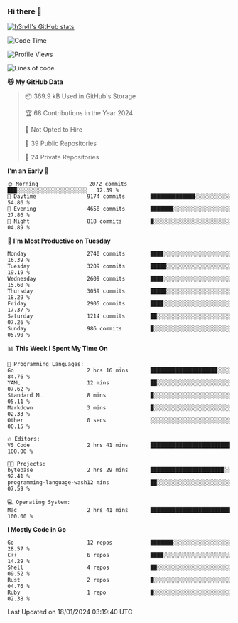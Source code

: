 ### Hi there 👋

[![h3n4l's GitHub stats](https://github-readme-stats.vercel.app/api?username=h3n4l&count_private=true&show_icons=true&theme=radical)](https://github.com/h3n4l/github-readme-stats)

<!--START_SECTION:waka-->
![Code Time](http://img.shields.io/badge/Code%20Time-1%2C832%20hrs%208%20mins-blue)

![Profile Views](http://img.shields.io/badge/Profile%20Views-25-blue)

![Lines of code](https://img.shields.io/badge/From%20Hello%20World%20I%27ve%20Written-4.9%20million%20lines%20of%20code-blue)

**🐱 My GitHub Data** 

> 📦 369.9 kB Used in GitHub's Storage 
 > 
> 🏆 68 Contributions in the Year 2024
 > 
> 🚫 Not Opted to Hire
 > 
> 📜 39 Public Repositories 
 > 
> 🔑 24 Private Repositories 
 > 
**I'm an Early 🐤** 

```text
🌞 Morning                2072 commits        ███░░░░░░░░░░░░░░░░░░░░░░   12.39 % 
🌆 Daytime                9174 commits        ██████████████░░░░░░░░░░░   54.86 % 
🌃 Evening                4658 commits        ███████░░░░░░░░░░░░░░░░░░   27.86 % 
🌙 Night                  818 commits         █░░░░░░░░░░░░░░░░░░░░░░░░   04.89 % 
```
📅 **I'm Most Productive on Tuesday** 

```text
Monday                   2740 commits        ████░░░░░░░░░░░░░░░░░░░░░   16.39 % 
Tuesday                  3209 commits        █████░░░░░░░░░░░░░░░░░░░░   19.19 % 
Wednesday                2609 commits        ████░░░░░░░░░░░░░░░░░░░░░   15.60 % 
Thursday                 3059 commits        █████░░░░░░░░░░░░░░░░░░░░   18.29 % 
Friday                   2905 commits        ████░░░░░░░░░░░░░░░░░░░░░   17.37 % 
Saturday                 1214 commits        ██░░░░░░░░░░░░░░░░░░░░░░░   07.26 % 
Sunday                   986 commits         █░░░░░░░░░░░░░░░░░░░░░░░░   05.90 % 
```


📊 **This Week I Spent My Time On** 

```text
💬 Programming Languages: 
Go                       2 hrs 16 mins       █████████████████████░░░░   84.76 % 
YAML                     12 mins             ██░░░░░░░░░░░░░░░░░░░░░░░   07.62 % 
Standard ML              8 mins              █░░░░░░░░░░░░░░░░░░░░░░░░   05.11 % 
Markdown                 3 mins              █░░░░░░░░░░░░░░░░░░░░░░░░   02.33 % 
Other                    0 secs              ░░░░░░░░░░░░░░░░░░░░░░░░░   00.15 % 

🔥 Editors: 
VS Code                  2 hrs 41 mins       █████████████████████████   100.00 % 

🐱‍💻 Projects: 
bytebase                 2 hrs 29 mins       ███████████████████████░░   92.41 % 
programming-language-wash12 mins             ██░░░░░░░░░░░░░░░░░░░░░░░   07.59 % 

💻 Operating System: 
Mac                      2 hrs 41 mins       █████████████████████████   100.00 % 
```

**I Mostly Code in Go** 

```text
Go                       12 repos            ███████░░░░░░░░░░░░░░░░░░   28.57 % 
C++                      6 repos             ████░░░░░░░░░░░░░░░░░░░░░   14.29 % 
Shell                    4 repos             ██░░░░░░░░░░░░░░░░░░░░░░░   09.52 % 
Rust                     2 repos             █░░░░░░░░░░░░░░░░░░░░░░░░   04.76 % 
Ruby                     1 repo              █░░░░░░░░░░░░░░░░░░░░░░░░   02.38 % 
```




 Last Updated on 18/01/2024 03:19:40 UTC
<!--END_SECTION:waka-->

